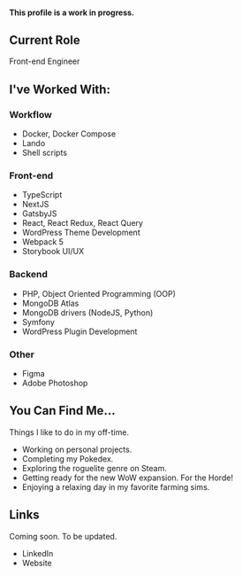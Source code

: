 #### This profile is a work in progress. 

## Current Role

Front-end Engineer

## I've Worked With:

### Workflow

- Docker, Docker Compose
- Lando
- Shell scripts

### Front-end

- TypeScript
- NextJS
- GatsbyJS
- React, React Redux, React Query
- WordPress Theme Development
- Webpack 5
- Storybook UI/UX

### Backend

- PHP, Object Oriented Programming (OOP)
- MongoDB Atlas
- MongoDB drivers (NodeJS, Python)
- Symfony
- WordPress Plugin Development

### Other

- Figma
- Adobe Photoshop

## You Can Find Me...

Things I like to do in my off-time.

- Working on personal projects.
- Completing my Pokedex.
- Exploring the roguelite genre on Steam.
- Getting ready for the new WoW expansion. For the Horde!
- Enjoying a relaxing day in my favorite farming sims.

## Links

Coming soon.  To be updated.

- LinkedIn
- Website
